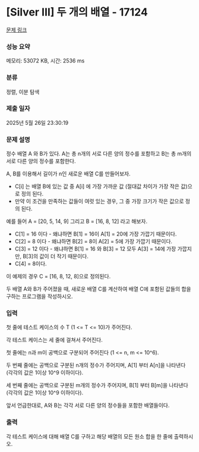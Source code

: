 # [Silver III] 두 개의 배열 - 17124 

[문제 링크](https://www.acmicpc.net/problem/17124) 

### 성능 요약

메모리: 53072 KB, 시간: 2536 ms

### 분류

정렬, 이분 탐색

### 제출 일자

2025년 5월 26일 23:30:19

### 문제 설명

<p>정수 배열 A 와 B가 있다. A는 총 n개의 서로 다른 양의 정수를 포함하고 B는 총 m개의 서로 다른 양의 정수를 포함한다.</p>

<p>A, B를 이용해서 길이가 n인 새로운 배열 C를 만들어보자.</p>

<ul>
	<li>C[i] 는 배열 B에 있는 값 중 A[i] 에 가장 가까운 값 (절대값 차이가 가장 작은 값)으로 정의 된다. </li>
	<li>만약 이 조건을 만족하는 값들이 여럿 있는 경우, 그 중 가장 크기가 작은 값으로 정의 된다.</li>
</ul>

<p>예를 들어 A = [20, 5, 14, 9] 그리고 B = [16, 8, 12] 라고 해보자.</p>

<ul>
	<li>C[1] = 16 이다 - 왜냐하면 B[1] = 16이 A[1] = 20에 가장 가깝기 때문이다.</li>
	<li>C[2] = 8 이다 - 왜냐하면 B[2] = 8이 A[2] = 5에 가장 가깝기 때문이다.</li>
	<li>C[3] = 12 이다 - 왜냐하면 B[1] = 16 와 B[3] = 12 모두 A[3] = 14에 가장 가깝지만, B[3]의 값이 더 작기 때문이다.</li>
	<li>C[4] = 8이다.</li>
</ul>

<p>이 예제의 경우 C = [16, 8, 12, 8]으로 정의된다.</p>

<p>두 배열 A와 B가 주어졌을 때, 새로운 배열 C를 계산하여 배열 C에 포함된 값들의 합을 구하는 프로그램을 작성하시오.</p>

### 입력 

 <p>첫 줄에 테스트 케이스의 수 T (1 <= T <= 10)가 주어진다.</p>

<p>각 테스트 케이스는 세 줄에 걸쳐서 주어진다.</p>

<p>첫 줄에는 n과 m이 공백으로 구분되어 주어진다 (1 <= n, m <= 10^6).</p>

<p>두 번째 줄에는 공백으로 구분된 n개의 정수가 주어지며, A[1] 부터 A[n]을 나타낸다 (각각의 값은 1이상 10^9 이하이다).</p>

<p>세 번째 줄에는 공백으로 구분된 m개의 정수가 주어지며, B[1] 부터 B[m]을 나타낸다 (각각의 값은 1이상 10^9 이하이다).</p>

<p>앞서 언급한대로, A와 B는 각각 서로 다른 양의 정수들을 포함한 배열들이다.</p>

### 출력 

 <p>각 테스트 케이스에 대해 배열 C를 구하고 해당 배열의 모든 원소 합을 한 줄에 출력하시오.</p>

